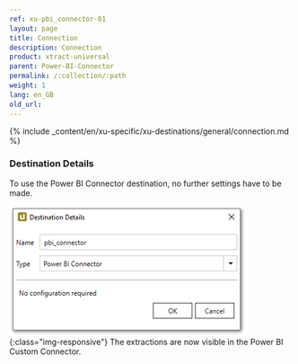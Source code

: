 ```yaml
---
ref: xu-pbi_connector-01
layout: page
title: Connection
description: Connection
product: xtract-universal
parent: Power-BI-Connector
permalink: /:collection/:path
weight: 1
lang: en_GB
old_url:
---
```


{% include _content/en/xu-specific/xu-destinations/general/connection.md %}	 

### Destination Details
To use the Power BI Connector destination, no further settings have to be made.

![Power BI Connector (beta) destination](/img/content/XU_pbi_connector_connection.png){:class="img-responsive"}
The extractions are now visible in the Power BI Custom Connector.